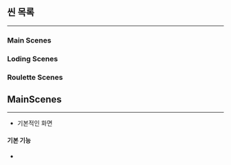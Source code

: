 ## 씬 목록
---
### Main Scenes
### Loding Scenes

### Roulette Scenes


## MainScenes
---
- 기본적인 화면
#### 기본 기능
- 